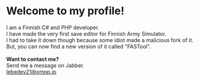 # Welcome to my profile!
I am a Finnish C# and PHP developer.<br>
I have made the very first save editor for Finnish Army Simulator.<br>
I had to take it down though because some idiot made a malicious fork of it.
But, you can now find a new version of it called "FASTool".
<br><br>
<b>Want to contact me?</b><br>
Send me a message on Jabber.<br>
lebedev21@xmpp.jp
